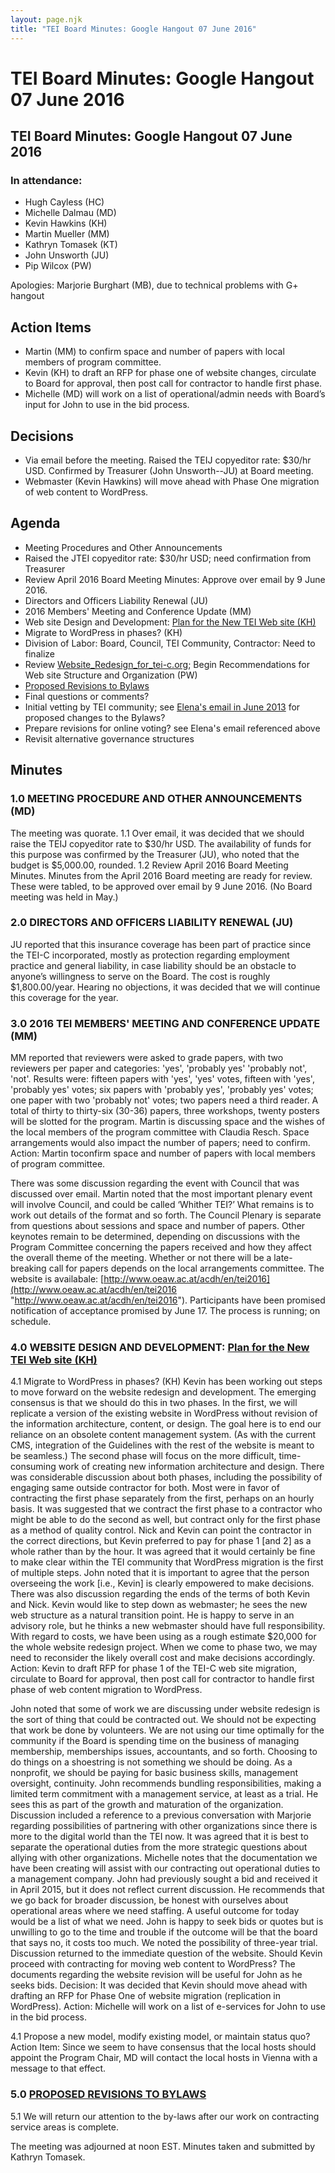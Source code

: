 ```yaml
---
layout: page.njk
title: "TEI Board Minutes: Google Hangout 07 June 2016"
---
```

# TEI Board Minutes: Google Hangout 07 June 2016




TEI Board Minutes: Google Hangout 07 June 2016
----------------------------------------------



### In attendance:


* Hugh Cayless (HC)
* Michelle Dalmau (MD)
* Kevin Hawkins (KH)
* Martin Mueller (MM)
* Kathryn Tomasek (KT)
* John Unsworth (JU)
* Pip Wilcox (PW)


Apologies: Marjorie Burghart (MB), due to technical problems with G\+ hangout



Action Items
------------


* Martin (MM) to confirm space and number of papers with local members of program committee.
* Kevin (KH) to draft an RFP for phase one of website changes, circulate to Board for
 approval, then post call for contractor to handle first phase.
* Michelle (MD) will work on a list of operational/admin needs with Board’s input for
 John to use in the bid process.




Decisions
---------


* Via email before the meeting. Raised the TEIJ copyeditor rate: $30/hr USD. Confirmed
 by Treasurer (John Unsworth\-\-JU) at Board meeting.
* Webmaster (Kevin Hawkins) will move ahead with Phase One migration of web content
 to WordPress.




Agenda
------


* Meeting Procedures and Other Announcements
* Raised the JTEI copyeditor rate: $30/hr USD; need confirmation from Treasurer
* Review April 2016 Board Meeting Minutes: Approve over email by 9 June 2016\.
* Directors and Officers Liability Renewal (JU)
* 2016 Members' Meeting and Conference Update (MM)
* Web site Design and Development: [Plan for the New TEI Web site (KH)](https://docs.google.com/document/d/10w0VV0RKnfKT84ZLvcBfmjmyxOC2CVhzPku2HISUcl4/edit#heading=h.6iax7fpnnm7w "Plan for the New TEI Web site (KH)")
* Migrate to WordPress in phases? (KH)
* Division of Labor: Board, Council, TEI Community, Contractor: Need to finalize
* Review [Website\_Redesign\_for\_tei\-c.org](https://wiki.tei-c.org/index.php/Website_Redesign_for_tei-c.org "Website_Redesign_for_tei-c.org"); Begin Recommendations for Web site Structure and Organization (PW)
* [Proposed Revisions to Bylaws](https://wiki.tei-c.org/index.php/Bylaws_Amendments_for_2016 "Proposed Revisions to Bylaws")
* Final questions or comments?
* Initial vetting by TEI community; see [Elena's email in June 2013](https://listserv.brown.edu/archives/cgi-bin/wa?A2=TEI-L;48887b02.1306 "Elena's email in June 2013") for proposed changes to the Bylaws?
* Prepare revisions for online voting? see Elena's email referenced above
* Revisit alternative governance structures




Minutes
-------



### 1\.0 MEETING PROCEDURE AND OTHER ANNOUNCEMENTS (MD)


The meeting was quorate.
1\.1 Over email, it was decided that we should raise the TEIJ copyeditor rate to $30/hr
 USD. The availability of funds for this purpose was confirmed by the Treasurer (JU),
 who noted that the budget is $5,000\.00, rounded.
1\.2 Review April 2016 Board Meeting Minutes.
Minutes from the April 2016 Board meeting are ready for review. These were tabled,
 to be approved over email by 9 June 2016\. (No Board meeting was held in May.)


### 2\.0 DIRECTORS AND OFFICERS LIABILITY RENEWAL (JU)


JU reported that this insurance coverage has been part of practice since the TEI\-C
 incorporated, mostly as protection regarding employment practice and general liability,
 in case liability should be an obstacle to anyone’s willingness to serve on the Board.
 The cost is roughly $1,800\.00/year. Hearing no objections, it was decided that we
 will continue this coverage for the year.


### 3\.0 2016 TEI MEMBERS' MEETING AND CONFERENCE UPDATE (MM)


MM reported that reviewers were asked to grade papers, with two reviewers per paper
 and categories: 'yes', 'probably yes' 'probably not', 'not'. Results were: fifteen
 papers with 'yes', 'yes' votes, fifteen with 'yes', 'probably yes' votes; six papers
 with 'probably yes', 'probably yes' votes; one paper with two 'probably not' votes;
 two papers need a third reader. A total of thirty to thirty\-six (30\-36\) papers, three
 workshops, twenty posters will be slotted for the program. Martin is discussing space
 and the wishes of the local members of the program committee with Claudia Resch. Space
 arrangements would also impact the number of papers; need to confirm.
Action: Martin toconfirm space and number of papers with local members of program
 committee.


There was some discussion regarding the event with Council that was discussed over
 email. Martin noted that the most important plenary event will involve Council, and
 could be called ‘Whither TEI?’ What remains is to work out details of the format and
 so forth. The Council Plenary is separate from questions about sessions and space
 and number of papers. Other keynotes remain to be determined, depending on discussions
 with the Program Committee concerning the papers received and how they affect the
 overall theme of the meeting.
Whether or not there will be a late\-breaking call for papers depends on the local
 arrangements committee.
The website is availabale: [http://www.oeaw.ac.at/acdh/en/tei2016](http://www.oeaw.ac.at/acdh/en/tei2016 "http://www.oeaw.ac.at/acdh/en/tei2016").
Participants have been promised notification of acceptance promised by June 17\. The
 process is running; on schedule.


### 4\.0 WEBSITE DESIGN AND DEVELOPMENT: [Plan for the New TEI Web site (KH)](https://docs.google.com/document/d/10w0VV0RKnfKT84ZLvcBfmjmyxOC2CVhzPku2HISUcl4/edit#heading=h.6iax7fpnnm7w "Plan for the New TEI Web site (KH)")


4\.1 Migrate to WordPress in phases? (KH)
Kevin has been working out steps to move forward on the website redesign and development.
 The emerging consensus is that we should do this in two phases. In the first, we will
 replicate a version of the existing website in WordPress without revision of the information
 architecture, content, or design. The goal here is to end our reliance on an obsolete
 content management system. (As with the current CMS, integration of the Guidelines
 with the rest of the website is meant to be seamless.) The second phase will focus
 on the more difficult, time\-consuming work of creating new information architecture
 and design.
There was considerable discussion about both phases, including the possibility of
 engaging same outside contractor for both. Most were in favor of contracting the first
 phase separately from the first, perhaps on an hourly basis. It was suggested that
 we contract the first phase to a contractor who might be able to do the second as
 well, but contract only for the first phase as a method of quality control. Nick and
 Kevin can point the contractor in the correct directions, but Kevin preferred to pay
 for phase 1 \[and 2] as a whole rather than by the hour. It was agreed that it would
 certainly be fine to make clear within the TEI community that WordPress migration
 is the first of multiple steps. John noted that it is important to agree that the
 person overseeing the work \[i.e., Kevin] is clearly empowered to make decisions.
There was also discussion regarding the ends of the terms of both Kevin and Nick.
 Kevin would like to step down as webmaster; he sees the new web structure as a natural
 transition point. He is happy to serve in an advisory role, but he thinks a new webmaster
 should have full responsibility.
With regard to costs, we have been using as a rough estimate $20,000 for the whole
 website redesign project. When we come to phase two, we may need to reconsider the
 likely overall cost and make decisions accordingly.
Action: Kevin to draft RFP for phase 1 of the TEI\-C web site migration, circulate
 to Board for approval, then post call for contractor to handle first phase of web
 content migration to WordPress.


John noted that some of work we are discussing under website redesign is the sort
 of thing that could be contracted out. We should not be expecting that work be done
 by volunteers. We are not using our time optimally for the community if the Board
 is spending time on the business of managing membership, memberships issues, accountants,
 and so forth. Choosing to do things on a shoestring is not something we should be
 doing. As a nonprofit, we should be paying for basic business skills, management oversight,
 continuity. John recommends bundling responsibilities, making a limited term commitment
 with a management service, at least as a trial. He sees this as part of the growth
 and maturation of the organization.
Discussion included a reference to a previous conversation with Marjorie regarding
 possibilities of partnering with other organizations since there is more to the digital
 world than the TEI now. It was agreed that it is best to separate the operational
 duties from the more strategic questions about allying with other organizations. Michelle
 notes that the documentation we have been creating will assist with our contracting
 out operational duties to a management company.
John had previously sought a bid and received it in April 2015, but it does not reflect
 current discussion. He recommends that we go back for broader discussion, be honest
 with ourselves about operational areas where we need staffing. A useful outcome for
 today would be a list of what we need. John is happy to seek bids or quotes but is
 unwilling to go to the time and trouble if the outcome will be that the board that
 says no, it costs too much. We noted the possibility of three\-year trial.
Discussion returned to the immediate question of the website. Should Kevin proceed
 with contracting for moving web content to WordPress? The documents regarding the
 website revision will be useful for John as he seeks bids. Decision: It was decided
 that Kevin should move ahead with drafting an RFP for Phase One of website migration
 (replication in WordPress).
Action: Michelle will work on a list of e\-services for John to use in the bid process.


4\.1 Propose a new model, modify existing model, or maintain status quo?
Action Item: Since we seem to have consensus that the local hosts should appoint the
 Program Chair, MD will contact the local hosts in Vienna with a message to that effect.




### 5\.0 [PROPOSED REVISIONS TO BYLAWS](https://wiki.tei-c.org/index.php/Bylaws_Amendments_for_2016 "PROPOSED REVISIONS TO BYLAWS")


5\.1 We will return our attention to the by\-laws after our work on contracting service
 areas is complete.


The meeting was adjourned at noon EST.
Minutes taken and submitted by Kathryn Tomasek.



